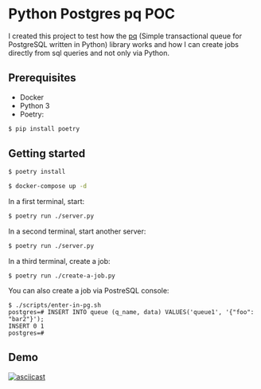 # Python Postgres pq POC

I created this project to test how the [pq](https://github.com/malthe/pq/) (Simple transactional queue for PostgreSQL
written in Python) library works and how I can create jobs directly from sql queries and not only via Python.

## Prerequisites

- Docker
- Python 3
- Poetry:

```sh
$ pip install poetry
```

## Getting started

```sh
$ poetry install
```

```sh
$ docker-compose up -d
```

In a first terminal, start:

```sh
$ poetry run ./server.py
```

In a second terminal, start another server:

```sh
$ poetry run ./server.py
```

In a third terminal, create a job:

```
$ poetry run ./create-a-job.py
```

You can also create a job via PostreSQL console:

```
$ ./scripts/enter-in-pg.sh
postgres=# INSERT INTO queue (q_name, data) VALUES('queue1', '{"foo": "bar2"}');
INSERT 0 1
postgres=#
```

## Demo

[![asciicast](https://asciinema.org/a/nFVVI6tpjap2pq8LTNgV9n2hg.svg)](https://asciinema.org/a/nFVVI6tpjap2pq8LTNgV9n2hg)
